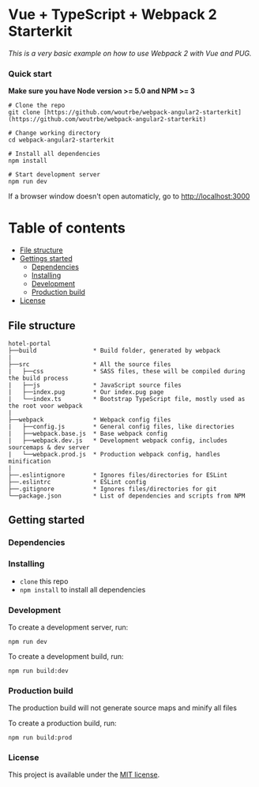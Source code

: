 # Vue + TypeScript + Webpack 2 Starterkit

*This is a very basic example on how to use Webpack 2 with Vue and PUG.*

### Quick start
**Make sure you have Node version >= 5.0 and NPM >= 3**

```
# Clone the repo
git clone [https://github.com/woutrbe/webpack-angular2-starterkit](https://github.com/woutrbe/webpack-angular2-starterkit)

# Change working directory
cd webpack-angular2-starterkit

# Install all dependencies
npm install

# Start development server
npm run dev
```

If a browser window doesn't open automaticly, go to [http://localhost:3000](http://localhost:3000)

# Table of contents
* [File structure](#file-structure)
* [Gettings started](#getting-started)
	* [Dependencies](#dependencies)
	* [Installing](#installing)
	* [Development](#development)
	* [Production build](#production-build)
* [License](#license)

## File structure

```
hotel-portal
├──build                * Build folder, generated by webpack
|
├──src                  * All the source files
|   ├──css              * SASS files, these will be compiled during the build process
|   ├──js               * JavaScript source files
|   ├──index.pug        * Our index.pug page
|   └──index.ts         * Bootstrap TypeScript file, mostly used as the root voor webpack
|
├──webpack              * Webpack config files
|   ├──config.js        * General config files, like directories
|   ├──webpack.base.js  * Base webpack config
|   ├──webpack.dev.js   * Development webpack config, includes sourcemaps & dev server
|   └──webpack.prod.js  * Production webpack config, handles minification
|
├──.eslintignore        * Ignores files/directories for ESLint
├──.eslintrc            * ESLint config
├──.gitignore           * Ignores files/directories for git
└──package.json         * List of dependencies and scripts from NPM
```

## Getting started

### Dependencies

### Installing

* `clone` this repo
* `npm install` to install all dependencies

### Development

To create a development server, run:

`npm run dev`

To create a development build, run:

`npm run build:dev`

### Production build

The production build will not generate source maps and minify all files

To create a production build, run:

`npm run build:prod`

### License

This project is available under the [MIT license](http://opensource.org/licenses/MIT).
